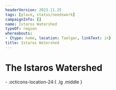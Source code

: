 ```yaml
---
headerVersion: 2023.11.25
tags: [place, status/needswork]
campaignInfo: []
name: Istaros Watershed
typeOf: region
whereabouts:
- {type: home, location: Taelgar, linkText: in}
title: Istaros Watershed
---
```

# The Istaros Watershed
<div class="grid cards ext-narrow-margin ext-one-column" markdown>
-    :octicons-location-24:{ .lg .middle }   
</div>



